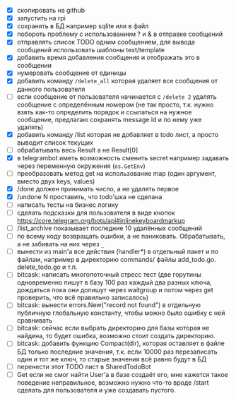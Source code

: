 - [x] скопировать на github 
- [x] запустить на rpi
- [x] сохранять в БД например sqlite или в файл
- [x] побороть проблему с использованием ? и & в отправке сообщений
- [x] отправлять список TODO одним сообщением, для вывода сообщений использовать шаблоны text/template
- [x] добавить время добавления сообщения и отображать это в сообщении
- [x] нумеровать сообщение от единицы
- [x] добавить команду `/delete_all` которая удаляет все сообщения от данного пользователя
- [ ] если сообщение от пользователя начинается с `/delete 2` удалять сообщение с определённым номером
  (не так просто, т.к. нужно взять как-то определить порядок и ссылаться на нужное сообщение, предлагаю сохранять message id и по нему уже удалять)
- [x] добавить команду /list которая не добавляет в todo лист, а просто выводит список текущих
- [ ] обрабатывать весь Result а не Result[0]
- [x] в telegrambot иметь возможность сменить secret например задавать через переменную окружения (`os.GetEnv`)
- [ ] преобразовать метод get на использование map (один аргумент, вместо двух keys, values)
- [x] /done должен принимать число, а не удалять первое
- [x] /undone N проставить, что todo'шка не сделана
- [ ] написать тесты на бизнес логику
- [ ] сделать подсказки для пользователя в виде кнопок https://core.telegram.org/bots/api#inlinekeyboardmarkup
- [ ] /list_archive показывает последние 10 удалённых сообщений
- [ ] по всему коду возвращать ошибки, а не паниковать. Обрабатывать, а не забивать на них через `_`
- [ ] вынести из main'а все действия (handler*) в отдельный пакет и по файлам, например в директорию commands/ файлы add_todo.go. delete_todo.go и т.п.
- [ ] bitcask: написать многопоточный стресс тест (две горутины одновременно пишут в базу 100 раз каждый два разных ключа, дождаться пока они допишут через waitgroup и потом через get проверить, что всё правильно записалось)
- [ ] bitcask: вынести errors.New("record not found") в отдельную публичную глобальную константу, чтобы можно было ошибку с ней сравнивать
- [ ] bitcask: сейчас если выбрать директорию для базы которая не найдена, то будет ошибка, возможно стоит создать директорию.
- [ ] bitcask: добавить функцию Compact(dir), которая оставляет в файле БД только последние значения, т.к. если 10000 раз перезаписать один и тот же ключ, то старые значения всё равно будут в БД
- [ ] перенести этот TODO лист в SharedTodoBot
- [ ] Get если не смог найти User'а в базе создаёт его, мне кажется такое поведение неправильное, возможно нужно что-то вроде /start сделать для пользователя и уже создавать пустого.
